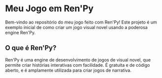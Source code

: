 # Meu Jogo em Ren'Py

Bem-vindo ao repositório do meu jogo feito com Ren'Py! Este projeto é um exemplo inicial de como criar um jogo visual novel usando a poderosa engine Ren'Py.

## O que é Ren'Py?

Ren'Py é uma engine de desenvolvimento de jogos de visual novel, que permite criar histórias interativas com facilidade. É gratuita e de código aberto, e é amplamente utilizada para criar jogos de narrativa.

